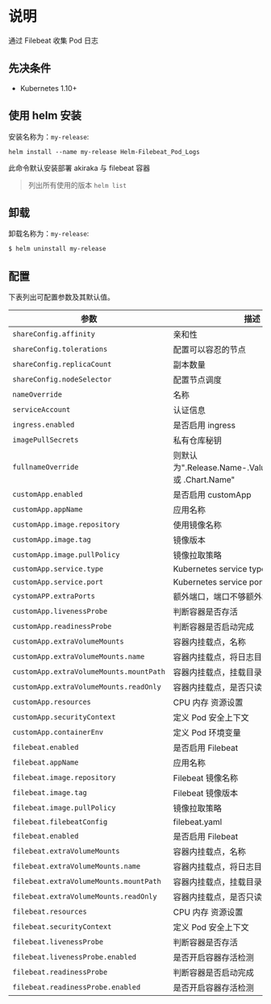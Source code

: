 # 说明
通过 Filebeat 收集 Pod 日志

## 先决条件
- Kubernetes 1.10+ 

## 使用 helm 安装

安装名称为：`my-release`:
```
helm install --name my-release Helm-Filebeat_Pod_Logs
```

此命令默认安装部署 akiraka 与 filebeat 容器
> 列出所有使用的版本 `helm list`

## 卸载
卸载名称为：`my-release`:
```bash
$ helm uninstall my-release
```

## 配置
下表列出可配置参数及其默认值。

参数                                       | 描述                                                         | 默认
------------------------------------------ | ------------------------------------------------------------ | ----------------------------------------------------------
`shareConfig.affinity`                     | 亲和性                                                       | `{}`
`shareConfig.tolerations`                  | 配置可以容忍的节点                                           | `[]`
`shareConfig.replicaCount`                 | 副本数量                                                     | `1`
`shareConfig.nodeSelector`                 | 配置节点调度                                                 | `{}`
`nameOverride`                             | 名称                                                         | `""`
`serviceAccount`                           | 认证信息                                                     | `""`
`ingress.enabled`                          | 是否启用 ingress                                             | `false`
`imagePullSecrets`                         | 私有仓库秘钥                                                 | `[]`
`fullnameOverride`                         | 则默认为".Release.Name-.Values.nameOverride 或 .Chart.Name"  | `""`
`customApp.enabled`                        | 是否启用 customApp                                           | `true`
`customApp.appName`                        | 应用名称                                                     | `tomcat`
`customApp.image.repository`               | 使用镜像名称                                                 | `akiraka`
`customApp.image.tag`                      | 镜像版本                                                     | `8.5.51`
`customApp.image.pullPolicy`               | 镜像拉取策略                                                 | `IfNotPresent`
`customApp.service.type`                   | Kubernetes service type                                      |  `ananwaresystems/webarchive`
`customApp.service.port`                   | Kubernetes service port                                      | `ClusterIP`
`cystomAPP.extraPorts`                     | 额外端口，端口不够额外端口来凑                               | `详情查看 values.yaml`
`customApp.livenessProbe`                  | 判断容器是否存活                                             | `详情查看 values.yaml`
`customApp.readinessProbe`                 | 判断容器是否启动完成                                         | `详情查看 values.yaml`
`customApp.extraVolumeMounts`              | 容器内挂载点，名称                                           | `null`
`customApp.extraVolumeMounts.name`         | 容器内挂载点，将日志目录挂载给 Filebeat                      | `akiraka-logs`
`customApp.extraVolumeMounts.mountPath`    | 容器内挂载点，挂载目录                                       | `/usr/local/akiraka/logs`
`customApp.extraVolumeMounts.readOnly`     | 容器内挂载点，是否只读                                       | `false`
`customApp.resources`                      | CPU 内存 资源设置                                            | `{}`
`customApp.securityContext`                | 定义 Pod 安全上下文                                          | `fsGroup: 1000`
`customApp.containerEnv`                   | 定义 Pod 环境变量                                          | `详情查看 values.yaml`
`filebeat.enabled`                         | 是否启用 Filebeat                                            | `true`
`filebeat.appName`                         | 应用名称                                                     | `tomcat`
`filebeat.image.repository`                | Filebeat 镜像名称                                            | `elastic/akiraka`
`filebeat.image.tag`                       | Filebeat 镜像版本                                            | `7.6.1`
`filebeat.image.pullPolicy`                | 镜像拉取策略                                                 | `IfNotPresent`
`filebeat.filebeatConfig`                  | filebeat.yaml                                                | `详情查看 values.yaml`
`filebeat.enabled`                         | 是否启用 Filebeat                                            | `true`
`filebeat.extraVolumeMounts`               | 容器内挂载点，名称                                           | `null`
`filebeat.extraVolumeMounts.name`          | 容器内挂载点，将日志目录挂载给 Filebeat                      | `akiraka-logs`
`filebeat.extraVolumeMounts.mountPath`     | 容器内挂载点，挂载目录                                       | `/usr/local/akiraka/logs`
`filebeat.extraVolumeMounts.readOnly`      | 容器内挂载点，是否只读                                       | `true`
`filebeat.resources`                       | CPU 内存 资源设置                                            | `{}`
`filebeat.securityContext`                 | 定义 Pod 安全上下文                                          | `fsGroup: 1000`
`filebeat.livenessProbe`                   | 判断容器是否存活                                             | `详情查看 values.yaml`
`filebeat.livenessProbe.enabled`           | 是否开启容器存活检测                                         | `false`
`filebeat.readinessProbe`                  | 判断容器是否启动完成                                         | `详情查看 values.yaml`
`filebeat.readinessProbe.enabled`          | 是否开启容器存活检测                                         | `false`